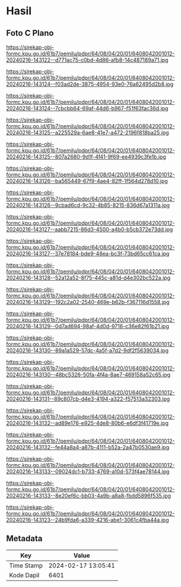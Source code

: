 # Hasil

## Foto C Plano

https://sirekap-obj-formc.kpu.go.id/61b7/pemilu/pdpr/64/08/04/20/01/6408042001012-20240216-143122--d771ac75-c0bd-4d86-afb8-14c487189a71.jpg

https://sirekap-obj-formc.kpu.go.id/61b7/pemilu/pdpr/64/08/04/20/01/6408042001012-20240216-143124--f03ad2de-3875-4954-93e0-76a62495d2b8.jpg

https://sirekap-obj-formc.kpu.go.id/61b7/pemilu/pdpr/64/08/04/20/01/6408042001012-20240216-143124--7cbcbb64-69af-44d6-b967-f51f63fac36d.jpg

https://sirekap-obj-formc.kpu.go.id/61b7/pemilu/pdpr/64/08/04/20/01/6408042001012-20240216-143125--a225529a-6ae8-41e7-a472-2196f818ba25.jpg

https://sirekap-obj-formc.kpu.go.id/61b7/pemilu/pdpr/64/08/04/20/01/6408042001012-20240216-143125--807a2680-9d1f-4f41-9f69-ee4939c3fe1b.jpg

https://sirekap-obj-formc.kpu.go.id/61b7/pemilu/pdpr/64/08/04/20/01/6408042001012-20240216-143126--ba565449-67f9-4ae4-82ff-1f564d278d10.jpg

https://sirekap-obj-formc.kpu.go.id/61b7/pemilu/pdpr/64/08/04/20/01/6408042001012-20240216-143126--9cbad6cd-9c32-4b85-8215-836d67a1311a.jpg

https://sirekap-obj-formc.kpu.go.id/61b7/pemilu/pdpr/64/08/04/20/01/6408042001012-20240216-143127--aabb7215-86d3-4500-a4b0-b5cb372e73dd.jpg

https://sirekap-obj-formc.kpu.go.id/61b7/pemilu/pdpr/64/08/04/20/01/6408042001012-20240216-143127--37e78184-bde9-48ea-bc3f-73bd65cc61ca.jpg

https://sirekap-obj-formc.kpu.go.id/61b7/pemilu/pdpr/64/08/04/20/01/6408042001012-20240216-143128--52a12a52-8f75-445c-a81d-d4e302bc522a.jpg

https://sirekap-obj-formc.kpu.go.id/61b7/pemilu/pdpr/64/08/04/20/01/6408042001012-20240216-143129--192c2a02-2540-469e-b62b-f367116d1558.jpg

https://sirekap-obj-formc.kpu.go.id/61b7/pemilu/pdpr/64/08/04/20/01/6408042001012-20240216-143129--0d7ad694-98af-4d0d-9716-c36e82f61b21.jpg

https://sirekap-obj-formc.kpu.go.id/61b7/pemilu/pdpr/64/08/04/20/01/6408042001012-20240216-143130--89a1a529-57dc-4a5f-a7d2-9df2f5639034.jpg

https://sirekap-obj-formc.kpu.go.id/61b7/pemilu/pdpr/64/08/04/20/01/6408042001012-20240216-143130--48bc5326-50fa-4f4a-8ae7-469158a52c65.jpg

https://sirekap-obj-formc.kpu.go.id/61b7/pemilu/pdpr/64/08/04/20/01/6408042001012-20240216-143131--89c807cb-d4e3-4194-a322-f57513a32303.jpg

https://sirekap-obj-formc.kpu.go.id/61b7/pemilu/pdpr/64/08/04/20/01/6408042001012-20240216-143132--ad89e176-e925-4de8-80b6-e6df3f41719e.jpg

https://sirekap-obj-formc.kpu.go.id/61b7/pemilu/pdpr/64/08/04/20/01/6408042001012-20240216-143132--fe44a8a4-a87b-4111-b52a-2a47b0530ae9.jpg

https://sirekap-obj-formc.kpu.go.id/61b7/pemilu/pdpr/64/08/04/20/01/6408042001012-20240216-143133--09024dc1-b733-4769-a10d-573f4ae78144.jpg

https://sirekap-obj-formc.kpu.go.id/61b7/pemilu/pdpr/64/08/04/20/01/6408042001012-20240216-143133--8e20ef6c-bb03-4a9b-a8a8-fbdd5896f535.jpg

https://sirekap-obj-formc.kpu.go.id/61b7/pemilu/pdpr/64/08/04/20/01/6408042001012-20240216-143123--24b9fda6-a339-4216-abe1-3061c4fba44a.jpg


## Metadata

| Key        | Value               |
| ---------- | ------------------- |
| Time Stamp | 2024-02-17 13:05:41 |
| Kode Dapil | 6401                |



